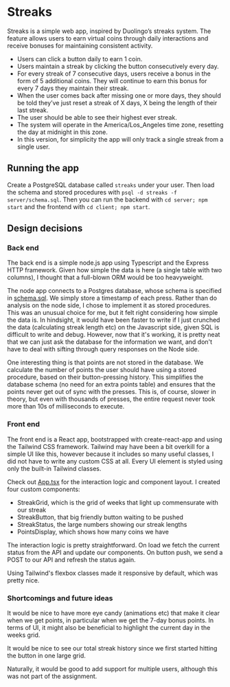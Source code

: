 # Streaks

Streaks is a simple web app, inspired by Duolingo’s streaks system. The feature allows users to earn virtual coins through daily interactions and receive bonuses for maintaining consistent activity.

- Users can click a button daily to earn 1 coin.
- Users maintain a streak by clicking the button consecutively every day.
- For every streak of 7 consecutive days, users receive a bonus in the form of 5 additional coins. They will continue to earn this bonus for every 7 days they maintain their streak.
- When the user comes back after missing one or more days, they should be told they’ve just reset a streak of X days, X being the length of their last streak.
- The user should be able to see their highest ever streak.
- The system will operate in the America/Los_Angeles time zone, resetting the day at midnight in this zone.
- In this version, for simplicity the app will only track a single streak from a single user.

## Running the app

Create a PostgreSQL database called `streaks` under your user. Then load the schema and stored procedures with `psql -d streaks -f server/schema.sql`. Then you can run the backend with `cd server; npm start` and the frontend with `cd client; npm start`.

## Design decisions

### Back end

The back end is a simple node.js app using Typescript and the Express HTTP framework. Given how simple the data is here (a single table with two columns), I thought that a full-blown ORM would be too heavyweight.

The node app connects to a Postgres database, whose schema is specified in [schema.sql](server/schema.sql). We simply store a timestamp of each press. Rather than do analysis on the node side, I chose to implement it as stored procedures. This was an unusual choice for me, but it felt right considering how simple the data is. In hindsight, it would have been faster to write if I just crunched the data (calculating streak length etc) on the Javascript side, given SQL is difficult to write and debug. However, now that it's working, it is pretty neat that we can just ask the database for the information we want, and don't have to deal with sifting through query responses on the Node side.

One interesting thing is that points are not stored in the database. We calculate the number of points the user should have using a stored procedure, based on their button-pressing history. This simplifies the database schema (no need for an extra points table) and ensures that the points never get out of sync with the presses. This is, of course, slower in theory, but even with thousands of presses, the entire request never took more than 10s of milliseconds to execute.

### Front end

The front end is a React app, bootstrapped with create-react-app and using the Tailwind CSS framework. Tailwind may have been a bit overkill for a simple UI like this, however because it includes so many useful classes, I did not have to write any custom CSS at all. Every UI element is styled using only the built-in Tailwind classes.

Check out [App.tsx](client/src/App.tsx) for the interaction logic and component layout. I created four custom components:

- StreakGrid, which is the grid of weeks that light up commensurate with our streak
- StreakButton, that big friendly button waiting to be pushed
- StreakStatus, the large numbers showing our streak lengths
- PointsDisplay, which shows how many coins we have

The interaction logic is pretty straightforward. On load we fetch the current status from the API and update our components. On button push, we send a POST to our API and refresh the status again.

Using Tailwind's flexbox classes made it responsive by default, which was pretty nice.

### Shortcomings and future ideas

It would be nice to have more eye candy (animations etc) that make it clear when we get points, in particular when we get the 7-day bonus points. In terms of UI, it might also be beneficial to highlight the current day in the weeks grid.

It would be nice to see our total streak history since we first started hitting the button in one large grid.

Naturally, it would be good to add support for multiple users, although this was not part of the assignment.